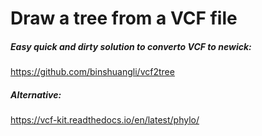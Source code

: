 # Draw a tree from a VCF file

##### Easy quick and dirty solution to converto VCF to newick:

https://github.com/binshuangli/vcf2tree

##### Alternative:
https://vcf-kit.readthedocs.io/en/latest/phylo/
